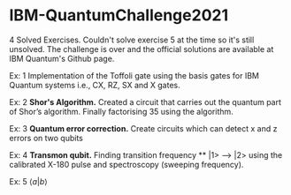 # IBM-QuantumChallenge2021
4 Solved Exercises.
Couldn't solve exercise 5 at the time so it's still unsolved. The challenge is over and the official solutions are available at IBM Quantum's Github page.

Ex: 1 Implementation of the Toffoli gate using the basis gates for IBM Quantum systems i.e., CX, RZ, SX and X gates.

Ex: 2 **Shor's Algorithm.** Created a circuit that carries out the quantum part of Shor’s algorithm. Finally factorising 35 using the algorithm.

Ex: 3 **Quantum error correction.** Create circuits which can detect x and z errors on two qubits

Ex: 4 **Transmon qubit.** Finding  transition frequency ** |1> --> |2> using the calibrated X-180 pulse and spectroscopy (sweeping frequency).

Ex: 5 $⟨a|b⟩$
